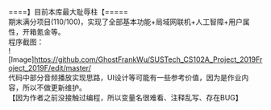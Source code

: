 ====】目前本库最大耻辱柱【=====   
期末满分项目(110/100)，实现了全部基本功能+局域网联机+人工智障+用户属性，开箱氪金等。  
程序截图：  
![Image]https://github.com/GhostFrankWu/SUSTech_CS102A_Project_2019Froject_2019F/edit/master/  
代码中部分音频播放实现思路，UI设计等可能有一些参考价值，因为是作业内容，所以不做更新维护。  
【因为作者之前没接触过编程，所以变量名很难看、注释乱写、存在BUG】
